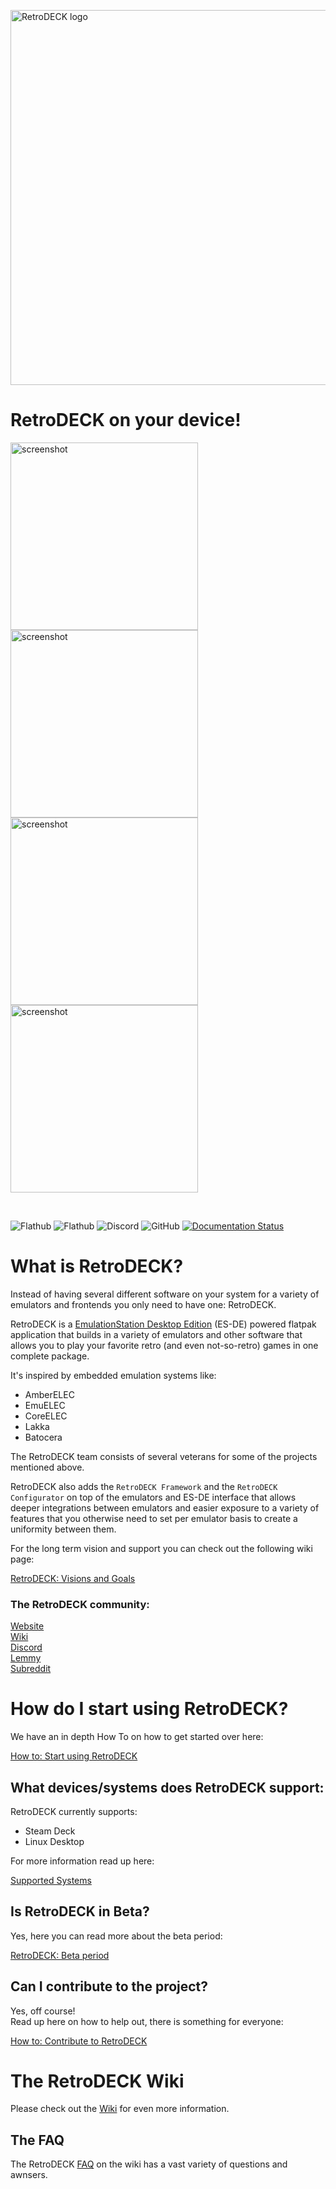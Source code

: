 <p float="center">
    <img src="https://github.com/XargonWan/RetroDECK/blob/main/res/logo.png?raw=true" alt="RetroDECK logo" width="600"/>
</p>

# RetroDECK on your device!

<p float="center">
<img src="https://github.com/XargonWan/RetroDECK/blob/main/res/screenshots/screen03.jpeg?raw=true" alt="screenshot" width="300"/>
<img src="https://github.com/XargonWan/RetroDECK/blob/main/res/screenshots/screen04.jpeg?raw=true" alt="screenshot" width="300"/><br/>
<img src="https://github.com/XargonWan/RetroDECK/blob/main/res/screenshots/screen05.jpeg?raw=true" alt="screenshot" width="300"/>
<img src="https://github.com/XargonWan/RetroDECK/blob/main/res/screenshots/screen06.jpeg?raw=true" alt="screenshot" width="300"/>
</p>
<br/>

![Flathub](https://img.shields.io/flathub/downloads/net.retrodeck.retrodeck)
![Flathub](https://img.shields.io/flathub/v/net.retrodeck.retrodeck)
![Discord](https://img.shields.io/discord/951662718102962256?label=discord)
![GitHub](https://img.shields.io/github/license/XargonWan/RetroDECK)
[![Documentation Status](https://readthedocs.org/projects/retrodeck/badge/?version=latest)](https://retrodeck.readthedocs.io/en/latest/?badge=latest)

# What is RetroDECK?
Instead of having several different software on your system for a variety of emulators and frontends you only need to have one: RetroDECK.

RetroDECK is a [EmulationStation Desktop Edition](https://es-de.org) (ES-DE) powered flatpak application that builds in a variety of emulators and other software that allows you to play your favorite retro (and even not-so-retro) games in one complete package. 

It's inspired by embedded emulation systems like:

- AmberELEC
- EmuELEC
- CoreELEC
- Lakka
- Batocera

The RetroDECK team consists of several veterans for some of the projects mentioned above. 

RetroDECK also adds the `RetroDECK Framework` and the `RetroDECK Configurator` on top of the emulators and ES-DE interface that allows deeper integrations between emulators and easier exposure to a variety of features that you otherwise need to set per emulator basis to create a uniformity between them. 

For the long term vision and support you can check out the following wiki page:

[RetroDECK: Visions and Goals](https://github.com/XargonWan/RetroDECK/wiki/RetroDECK%3A-Visions-and-Goals)

### The RetroDECK community:

[Website](https://retrodeck.net) <br/>
[Wiki](https://github.com/XargonWan/RetroDECK/wiki) <br/>
[Discord](https://discord.gg/Dz3szYsP8g)<br/>
[Lemmy](https://lemmy.zip/c/retrodeck)<br/>
[Subreddit](https://www.reddit.com/r/retrodeck)

# How do I start using RetroDECK?

We have an in depth How To on how to get started over here: 

[How to: Start using RetroDECK](https://github.com/XargonWan/RetroDECK/wiki/How-to%3A-Start-using-RetroDECK)

## What devices/systems does RetroDECK support: 

RetroDECK currently supports:

- Steam Deck
- Linux Desktop

For more information read up here:

[Supported Systems](https://github.com/XargonWan/RetroDECK/wiki/RetroDECK%3A-Supported-Systems)


## Is RetroDECK in Beta?
Yes, here you can read more about the beta period:

[RetroDECK: Beta period](https://github.com/XargonWan/RetroDECK/wiki/RetroDECK%3A-Beta-period)


## Can I contribute to the project?

Yes, off course! <br>
Read up here on how to help out, there is something for everyone:

[How to: Contribute to RetroDECK](https://github.com/XargonWan/RetroDECK/wiki/How-to%3A-Contribute-to-RetroDECK)


# The RetroDECK Wiki

Please check out the [Wiki](https://github.com/XargonWan/RetroDECK/wiki) for even more information.

## The FAQ
The RetroDECK [FAQ](https://github.com/XargonWan/RetroDECK/wiki/FAQs%3A-Frequently-asked-questions) on the wiki has a vast variety of questions and awnsers. 
